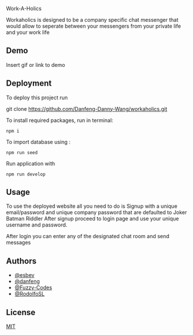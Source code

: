  Work-A-Holics

Workaholics is designed to be a company specific chat messenger that would allow to seperate between your messengers from your private life and your work life 


## Demo

Insert gif or link to demo


## Deployment

To deploy this project run

   git clone https://github.com/Danfeng-Danny-Wang/workaholics.git

To install required packages, run in terminal:

    npm i


To import database using :

    npm run seed
    
Run application with

    npm run develop
## Usage

To use the deployed website all you need to do is Signup with a unique email/password
and unique company password that are defaulted to
    Joker 
    Batman 
    Riddler
After signup proceed to login page and use your unique username and password.

After login you can enter any of the designated chat room and send messages

## Authors

- [@esbev](https://github.com/esbev)
- [@danfeng](https://github.com/Danfeng-Danny-Wang)
- [@Fuzzy-Codes](https://github.com/Fuzzy-Codes)
- [@RodolfoSL]()

## License

[MIT](https://choosealicense.com/licenses/mit/)


